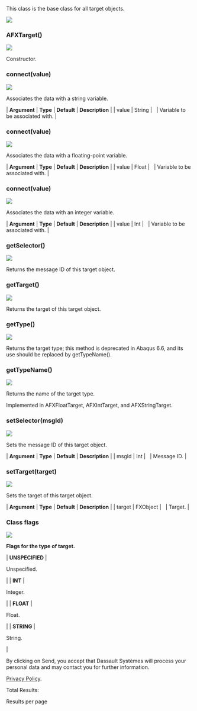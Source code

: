 This class is the base class for all target objects.

![](https://help.3ds.com/2023/English/DSSIMULIA_Established/SIMACAERefImages/gui-afxtarget.png)

### AFXTarget()  
![](https://help.3ds.com/2023/English/DSSIMULIA_Established/IconsReference/butix_top_wline.png)

Constructor.

### connect(value)  
![](https://help.3ds.com/2023/English/DSSIMULIA_Established/IconsReference/butix_top_wline.png)

Associates the data with a string variable.

| **Argument** | **Type** | **Default** | **Description** |
| value | String |   | Variable to be associated with. |

### connect(value)  
![](https://help.3ds.com/2023/English/DSSIMULIA_Established/IconsReference/butix_top_wline.png)

Associates the data with a floating-point variable.

| **Argument** | **Type** | **Default** | **Description** |
| value | Float |   | Variable to be associated with. |

### connect(value)  
![](https://help.3ds.com/2023/English/DSSIMULIA_Established/IconsReference/butix_top_wline.png)

Associates the data with an integer variable.

| **Argument** | **Type** | **Default** | **Description** |
| value | Int |   | Variable to be associated with. |

### getSelector()  
![](https://help.3ds.com/2023/English/DSSIMULIA_Established/IconsReference/butix_top_wline.png)

Returns the message ID of this target object.

### getTarget()  
![](https://help.3ds.com/2023/English/DSSIMULIA_Established/IconsReference/butix_top_wline.png)

Returns the target of this target object.

### getType()  
![](https://help.3ds.com/2023/English/DSSIMULIA_Established/IconsReference/butix_top_wline.png)

Returns the target type; this method is deprecated in Abaqus 6.6, and its use should be replaced by getTypeName().

### getTypeName()  
![](https://help.3ds.com/2023/English/DSSIMULIA_Established/IconsReference/butix_top_wline.png)

Returns the name of the target type.

Implemented in AFXFloatTarget, AFXIntTarget, and AFXStringTarget.

### setSelector(msgId)  
![](https://help.3ds.com/2023/English/DSSIMULIA_Established/IconsReference/butix_top_wline.png)

Sets the message ID of this target object.

| **Argument** | **Type** | **Default** | **Description** |
| msgId | Int |   | Message ID. |

### setTarget(target)  
![](https://help.3ds.com/2023/English/DSSIMULIA_Established/IconsReference/butix_top_wline.png)

Sets the target of this target object.

| **Argument** | **Type** | **Default** | **Description** |
| target | FXObject |   | Target. |

### Class flags  
![](https://help.3ds.com/2023/English/DSSIMULIA_Established/IconsReference/butix_top_wline.png)


**Flags for the type of target.**

| **UNSPECIFIED** | 

Unspecified.

 |
| **INT** | 

Integer.

 |
| **FLOAT** | 

Float.

 |
| **STRING** | 

String.

 |

By clicking on Send, you accept that Dassault Systèmes will process your personal data and may contact you for further information.

[Privacy Policy](https://www.3ds.com/privacy-policy).

Total Results:

Results per page